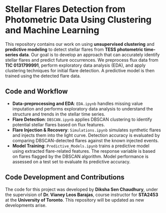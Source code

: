 # Stellar Flares Detection from Photometric Data Using Clustering and Machine Learning

This repository contains our work on using **unsupervised clustering** and **predictive modeling** to detect stellar flares from **TESS photometric time-series data**. Our goal is to develop an approach that can accurately identify stellar flares and predict future occurrences. We preprocess flux data from **TIC 0131799991**, perform exploratory data analysis (EDA), and apply clustering techniques for initial flare detection. A predictive model is then trained using the detected flare data.

## **Code and Workflow**

- **Data-preprocessing and EDA**: `EDA.ipynb` handles missing value imputation and performs exploratory data analysis to understand the structure and trends in the stellar time series.
- **Flare Detection**: `DBSCAN.ipynb` applies DBSCAN clustering to identify potential stellar flares based on flux features.
- **Flare Injection & Recovery**: `Simulations.ipynb` simulates synthetic flares and injects them into the light curve. Detection accuracy is evaluated by comparing DBSCAN-detected flares against the known injected events.
- **Model Training**: `Predictive_Models.ipynb` trains a predictive model using extracted flare-related features. The response variable is based on flares flagged by the DBSCAN algorithm. Model performance is assessed on a test set to evaluate its predictive accuracy.

## **Code Development and Contributions**

The code for this project was developed by **Diksha Sen Chaudhury**, under the supervision of **Dr. Vianey Leos Barajas**, course instructor for **STA2453** at the **University of Toronto**. This repository will be updated as new developments arise.

